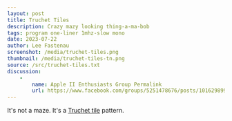 ```yaml
---
layout: post
title: Truchet Tiles
description: Crazy mazy looking thing-a-ma-bob
tags: program one-liner 1mhz-slow mono
date: 2023-07-22
author: Lee Fastenau
screenshot: /media/truchet-tiles.png
thumbnail: /media/truchet-tiles-tn.png
source: /src/truchet-tiles.txt
discussion:
    -
        name: Apple II Enthusiasts Group Permalink
        url: https://www.facebook.com/groups/5251478676/posts/10162989967278677/
---
```


It's not a maze. It's a [Truchet tile](https://en.wikipedia.org/wiki/Truchet_tiles) pattern.